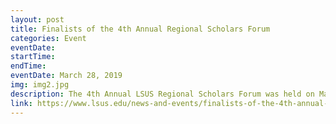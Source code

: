 ```yaml
---
layout: post
title: Finalists of the 4th Annual Regional Scholars Forum
categories: Event
eventDate:
startTime:
endTime:
eventDate: March 28, 2019
img: img2.jpg
description: The 4th Annual LSUS Regional Scholars Forum was held on March 15, 2019 from 8 am to 4 pm at the LSUS University Center. The event allowed undergraduate and graduate students from all disciplines to present original research as poster presentations or oral presentations. Each year, the Regional Scholars Forum is open to university students and their mentors from Louisiana, Arkansas, Mississippi, Texas, and Oklahoma.
link: https://www.lsus.edu/news-and-events/finalists-of-the-4th-annual-regional-scholars-forum
---
```


